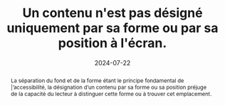 ---
title: Un contenu n'est pas désigné uniquement par sa forme ou par sa position à l'écran.
abstract: La séparation du fond et de la forme étant le principe fondamental de |’accessibilité, la désignation d’un contenu par sa forme ou sa position préjuge de la capacité du lecteur à distinguer cette forme ou à trouver cet emplacement.
categories: ["Présentation"]
agrege: O4179-E059
opquast: '4 179'
indiceebook: '59'
description: "Règle n° 059"
before: "058"
weight: "059"
after: "060"
actif: '1'
layout: rules
date: 2024-07-22
tags: ["accessibilité", "Affordance", "Utilisabilité"]
objectif: ["Permettre la compréhension de l'information sans l'accès au support visuel ou lorsque le rendu de celui-ci est altéré.", "Améliorer l’accessibilité des contenus aux lectrices et lecteurs handicapées"]
Meo: ["Lorsqu'un contenu est désigné dans la version physique du livre par une référence à sa forme ou à sa position, l'information dans la version numérique du même ouvrage doit être également disponible par une mention textuelle comportant un hyperlien."]
Controle: ["Cette vérification concerne une large variété de cas potentiels, notamment dans le fil d'un texte où il est fait référence à une illustration, un graphique ou à un tableau. Pour chaque contenu concerné, il faut s'assurer que les références à la forme ou à la position à l'écran de celui-ci ne sont pas le seul moyen de l’identifier. On utilisera alors une référence explicite à un identifiant (exemple « Voir la figure n°1 »), un lien vers une ancre, etc."]
epubcheck: 
ace: 
humancheck: true
ReadiumGoToolkit: 
Source: ["Opquast"]
Referentiel: [""]
steps: ["conception", ""]
---